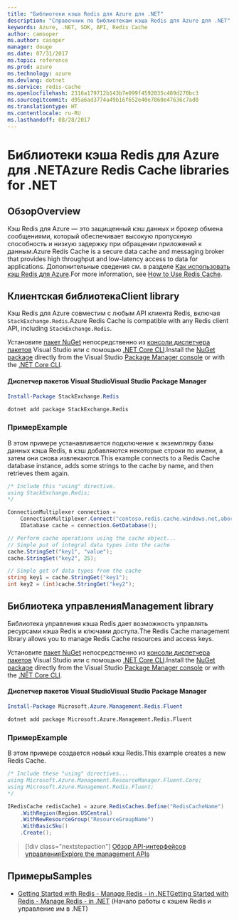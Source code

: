 ```yaml
---
title: "Библиотеки кэша Redis для Azure для .NET"
description: "Справочник по библиотекам кэша Redis для Azure для .NET"
keywords: Azure, .NET, SDK, API, Redis Cache
author: camsoper
ms.author: casoper
manager: douge
ms.date: 07/31/2017
ms.topic: reference
ms.prod: azure
ms.technology: azure
ms.devlang: dotnet
ms.service: redis-cache
ms.openlocfilehash: 2316a179712b143b7e099f4592035c489d270bc3
ms.sourcegitcommit: d95a6ad3774a49b16f652e40e7860e47636c7ad0
ms.translationtype: HT
ms.contentlocale: ru-RU
ms.lasthandoff: 08/28/2017
---
```

# <a name="azure-redis-cache-libraries-for-net"></a><span data-ttu-id="3a83f-104">Библиотеки кэша Redis для Azure для .NET</span><span class="sxs-lookup"><span data-stu-id="3a83f-104">Azure Redis Cache libraries for .NET</span></span>

## <a name="overview"></a><span data-ttu-id="3a83f-105">Обзор</span><span class="sxs-lookup"><span data-stu-id="3a83f-105">Overview</span></span>

<span data-ttu-id="3a83f-106">Кэш Redis для Azure — это защищенный кэш данных и брокер обмена сообщениями, который обеспечивает высокую пропускную способность и низкую задержку при обращении приложений к данным.</span><span class="sxs-lookup"><span data-stu-id="3a83f-106">Azure Redis Cache is a secure data cache and messaging broker that provides high throughput and low-latency access to data for applications.</span></span>  <span data-ttu-id="3a83f-107">Дополнительные сведения см. в разделе [Как использовать кэш Redis для Azure](https://docs.microsoft.com/azure/redis-cache/cache-dotnet-how-to-use-azure-redis-cache).</span><span class="sxs-lookup"><span data-stu-id="3a83f-107">For more information, see [How to Use Redis Cache](https://docs.microsoft.com/azure/redis-cache/cache-dotnet-how-to-use-azure-redis-cache).</span></span>

## <a name="client-library"></a><span data-ttu-id="3a83f-108">Клиентская библиотека</span><span class="sxs-lookup"><span data-stu-id="3a83f-108">Client library</span></span>

<span data-ttu-id="3a83f-109">Кэш Redis для Azure совместим с любым API клиента Redis, включая `StackExchange.Redis`.</span><span class="sxs-lookup"><span data-stu-id="3a83f-109">Azure Redis Cache is compatible with any Redis client API, including `StackExchange.Redis`.</span></span>

<span data-ttu-id="3a83f-110">Установите [пакет NuGet](https://www.nuget.org/packages/StackExchange.Redis) непосредственно из [консоли диспетчера пакетов][PackageManager] Visual Studio или с помощью [.NET Core CLI][DotNetCLI].</span><span class="sxs-lookup"><span data-stu-id="3a83f-110">Install the [NuGet package](https://www.nuget.org/packages/StackExchange.Redis) directly from the Visual Studio [Package Manager console][PackageManager] or with the [.NET Core CLI][DotNetCLI].</span></span>

#### <a name="visual-studio-package-manager"></a><span data-ttu-id="3a83f-111">Диспетчер пакетов Visual Studio</span><span class="sxs-lookup"><span data-stu-id="3a83f-111">Visual Studio Package Manager</span></span>

```powershell
Install-Package StackExchange.Redis
```

```bash
dotnet add package StackExchange.Redis
```

### <a name="example"></a><span data-ttu-id="3a83f-112">Пример</span><span class="sxs-lookup"><span data-stu-id="3a83f-112">Example</span></span>

<span data-ttu-id="3a83f-113">В этом примере устанавливается подключение к экземпляру базы данных кэша Redis, в кэш добавляются некоторые строки по имени, а затем они снова извлекаются.</span><span class="sxs-lookup"><span data-stu-id="3a83f-113">This example connects to a Redis Cache database instance, adds some strings to the cache by name, and then retrieves them again.</span></span>

```csharp
/* Include this "using" directive.
using StackExchange.Redis;
*/

ConnectionMultiplexer connection = 
    ConnectionMultiplexer.Connect("contoso.redis.cache.windows.net,abortConnect=false,ssl=true,password=...");
    IDatabase cache = connection.GetDatabase();

// Perform cache operations using the cache object...
// Simple put of integral data types into the cache
cache.StringSet("key1", "value");
cache.StringSet("key2", 25);

// Simple get of data types from the cache
string key1 = cache.StringGet("key1");
int key2 = (int)cache.StringGet("key2");
```

## <a name="management-library"></a><span data-ttu-id="3a83f-114">Библиотека управления</span><span class="sxs-lookup"><span data-stu-id="3a83f-114">Management library</span></span>

<span data-ttu-id="3a83f-115">Библиотека управления кэша Redis дает возможность управлять ресурсами кэша Redis и ключами доступа.</span><span class="sxs-lookup"><span data-stu-id="3a83f-115">The Redis Cache management library allows you to manage Redis Cache resources and access keys.</span></span>

<span data-ttu-id="3a83f-116">Установите [пакет NuGet](https://www.nuget.org/packages/Microsoft.Azure.Management.Redis.Fluent) непосредственно из [консоли диспетчера пакетов][PackageManager] Visual Studio или с помощью [.NET Core CLI][DotNetCLI].</span><span class="sxs-lookup"><span data-stu-id="3a83f-116">Install the [NuGet package](https://www.nuget.org/packages/Microsoft.Azure.Management.Redis.Fluent) directly from the Visual Studio [Package Manager console][PackageManager] or with the [.NET Core CLI][DotNetCLI].</span></span>

#### <a name="visual-studio-package-manager"></a><span data-ttu-id="3a83f-117">Диспетчер пакетов Visual Studio</span><span class="sxs-lookup"><span data-stu-id="3a83f-117">Visual Studio Package Manager</span></span>

```powershell
Install-Package Microsoft.Azure.Management.Redis.Fluent
```

```bash
dotnet add package Microsoft.Azure.Management.Redis.Fluent
```

### <a name="example"></a><span data-ttu-id="3a83f-118">Пример</span><span class="sxs-lookup"><span data-stu-id="3a83f-118">Example</span></span>

<span data-ttu-id="3a83f-119">В этом примере создается новый кэш Redis.</span><span class="sxs-lookup"><span data-stu-id="3a83f-119">This example creates a new Redis Cache.</span></span>

```csharp
/* Include these "using" directives...
using Microsoft.Azure.Management.ResourceManager.Fluent.Core;
using Microsoft.Azure.Management.Redis.Fluent;
*/

IRedisCache redisCache1 = azure.RedisCaches.Define("RedisCacheName")
    .WithRegion(Region.USCentral)
    .WithNewResourceGroup("ResourceGroupName")
    .WithBasicSku()
    .Create();
```

> [!div class="nextstepaction"]
> [<span data-ttu-id="3a83f-120">Обзор API-интерфейсов управления</span><span class="sxs-lookup"><span data-stu-id="3a83f-120">Explore the management APIs</span></span>](/dotnet/api/overview/azure/rediscache/management)


## <a name="samples"></a><span data-ttu-id="3a83f-121">Примеры</span><span class="sxs-lookup"><span data-stu-id="3a83f-121">Samples</span></span>

* [<span data-ttu-id="3a83f-122">Getting Started with Redis - Manage Redis - in .NET</span><span class="sxs-lookup"><span data-stu-id="3a83f-122">Getting Started with Redis - Manage Redis - in .NET</span></span>](https://github.com/Azure-Samples/redis-cache-dotnet-manage-cache) (Начало работы с кэшем Redis и управление им в .NET)

[PackageManager]: https://docs.microsoft.com/nuget/tools/package-manager-console
[DotNetCLI]: https://docs.microsoft.com/en-us/dotnet/core/tools/dotnet-add-package
